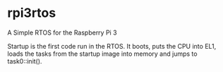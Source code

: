 # rpi3rtos
A Simple RTOS for the Raspberry Pi 3

Startup is the first code run in the RTOS. It boots, puts the CPU into EL1, loads the tasks from the startup image into memory and jumps to task0::init().

